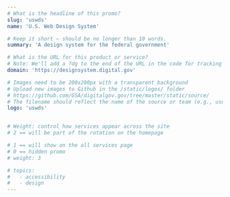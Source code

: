 ```yaml
---
# What is the headline of this promo?
slug: 'uswds'
name: 'U.S. Web Design System'

# Keep it short — should be no longer than 10 words.
summary: 'A design system for the federal government'

# What is the URL for this product or service?
# Note: We'll add a ?dg to the end of the URL in the code for tracking purposes
domain: 'https://designsystem.digital.gov'

# Images need to be 200x200px with a transparent background
# Upload new images to Github in the /static/logos/ folder
# https://github.com/GSA/digitalgov.gov/tree/master/static/source/
# The filename should reflect the name of the source or team (e.g., usds-logo.png)
logo: 'uswds'


# Weight: control how services appear across the site
# 2 == will be part of the rotation on the homepage

# 1 == will show on the all services page
# 0 == hidden promo
# weight: 3

# topics:
#   - accessibility
#   - design
---
```

